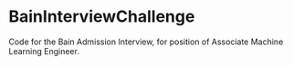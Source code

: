 # BainInterviewChallenge
Code for the Bain Admission Interview, for position of Associate Machine Learning Engineer.
